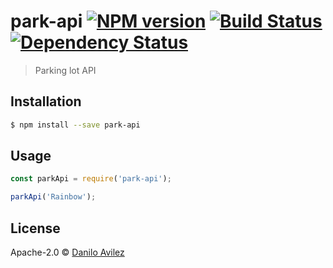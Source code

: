 # park-api [![NPM version][npm-image]][npm-url] [![Build Status][travis-image]][travis-url] [![Dependency Status][daviddm-image]][daviddm-url]
> Parking lot API

## Installation

```sh
$ npm install --save park-api
```

## Usage

```js
const parkApi = require('park-api');

parkApi('Rainbow');
```
## License

Apache-2.0 © [Danilo Avilez]()


[npm-image]: https://badge.fury.io/js/park-api.svg
[npm-url]: https://npmjs.org/package/park-api
[travis-image]: https://travis-ci.com//park-api.svg?branch=master
[travis-url]: https://travis-ci.com//park-api
[daviddm-image]: https://david-dm.org//park-api.svg?theme=shields.io
[daviddm-url]: https://david-dm.org//park-api
